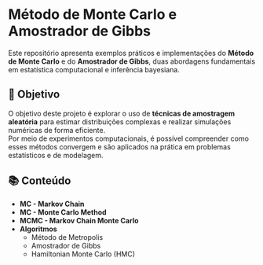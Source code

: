 # Método de Monte Carlo e Amostrador de Gibbs

Este repositório apresenta exemplos práticos e implementações do **Método de Monte Carlo** e do **Amostrador de Gibbs**, duas abordagens fundamentais em estatística computacional e inferência bayesiana.

## 🎯 Objetivo

O objetivo deste projeto é explorar o uso de **técnicas de amostragem aleatória** para estimar distribuições complexas e realizar simulações numéricas de forma eficiente.  
Por meio de experimentos computacionais, é possível compreender como esses métodos convergem e são aplicados na prática em problemas estatísticos e de modelagem.

## 📚 Conteúdo
- **MC - Markov Chain**
- **MC - Monte Carlo Method**
- **MCMC - Markov Chain Monte Carlo**
- **Algoritmos**
   * Método de Metropolis
   * Amostrador de Gibbs
   * Hamiltonian Monte Carlo (HMC)
